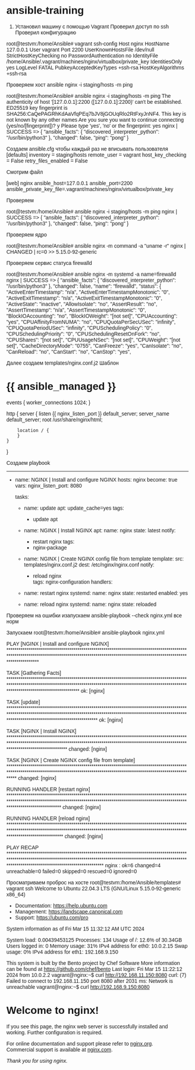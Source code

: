 # ansible-training
1. Установил машину с помощью Vagrant
Проверил доступ по ssh 
Проверил конфигурацию

root@testvm:/home/Ansible# vagrant ssh-config
Host nginx
  HostName 127.0.0.1
  User vagrant
  Port 2200
  UserKnownHostsFile /dev/null
  StrictHostKeyChecking no
  PasswordAuthentication no
  IdentityFile /home/Ansible/.vagrant/machines/nginx/virtualbox/private_key
  IdentitiesOnly yes
  LogLevel FATAL
  PubkeyAcceptedKeyTypes +ssh-rsa
  HostKeyAlgorithms +ssh-rsa

Проверяем хост 
ansible nginx -i staging/hosts -m ping

root@testvm:/home/Ansible# ansible nginx -i staging/hosts -m ping
The authenticity of host '[127.0.0.1]:2200 ([127.0.0.1]:2200)' can't be established.
ED25519 key fingerprint is SHA256:CaQePAGRhKdAaVfqPEq7bJV8jGOUqRlo2RtFxyJnNF4.
This key is not known by any other names
Are you sure you want to continue connecting (yes/no/[fingerprint])? y
Please type 'yes', 'no' or the fingerprint: yes
nginx | SUCCESS => {
    "ansible_facts": {
        "discovered_interpreter_python": "/usr/bin/python3"
    },
    "changed": false,
    "ping": "pong"
}

Создаем ansible.cfg чтобы каждый раз не вписывать пользователя
[defaults]
inventory = staging/hosts
remote_user = vagrant
host_key_checking = False
retry_files_enabled = False

Смотрим файл

[web]
nginx ansible_host=127.0.0.1 ansible_port=2200 ansible_private_key_file=.vagrant/machines/nginx/virtualbox/private_key

Проверяем

root@testvm:/home/Ansible# ansible nginx -i staging/hosts -m ping
nginx | SUCCESS => {
    "ansible_facts": {
        "discovered_interpreter_python": "/usr/bin/python3"
    },
    "changed": false,
    "ping": "pong"
}

Проверяем ядро

root@testvm:/home/Ansible# ansible nginx -m command -a "uname -r"
nginx | CHANGED | rc=0 >>
5.15.0-92-generic

Проверяем сервис статуса firewalld

root@testvm:/home/Ansible# ansible nginx -m systemd -a name=firewalld
nginx | SUCCESS => {
    "ansible_facts": {
        "discovered_interpreter_python": "/usr/bin/python3"
    },
    "changed": false,
    "name": "firewalld",
    "status": {
        "ActiveEnterTimestamp": "n/a",
        "ActiveEnterTimestampMonotonic": "0",
        "ActiveExitTimestamp": "n/a",
        "ActiveExitTimestampMonotonic": "0",
        "ActiveState": "inactive",
        "AllowIsolate": "no",
        "AssertResult": "no",
        "AssertTimestamp": "n/a",
        "AssertTimestampMonotonic": "0",
        "BlockIOAccounting": "no",
        "BlockIOWeight": "[not set]",
        "CPUAccounting": "yes",
        "CPUAffinityFromNUMA": "no",
        "CPUQuotaPerSecUSec": "infinity",
        "CPUQuotaPeriodUSec": "infinity",
        "CPUSchedulingPolicy": "0",
        "CPUSchedulingPriority": "0",
        "CPUSchedulingResetOnFork": "no",
        "CPUShares": "[not set]",
        "CPUUsageNSec": "[not set]",
        "CPUWeight": "[not set]",
        "CacheDirectoryMode": "0755",
        "CanFreeze": "yes",
        "CanIsolate": "no",
        "CanReload": "no",
        "CanStart": "no",
        "CanStop": "yes",

Далее создаем templates/nginx.conf.j2  Шаблон

# {{ ansible_managed }}
events {
    worker_connections 1024;
}

http {
    server {
        listen       {{ nginx_listen_port }} default_server;
        server_name  default_server;
        root         /usr/share/nginx/html;

        location / {
        }
    }
}

Создаем playbook

---
- name: NGINX | Install and configure NGINX
  hosts: nginx
  become: true
  vars:
    nginx_listen_port: 8080
  
  tasks:
    - name: update
      apt:
        update_cache=yes
      tags: 
        - update apt
          
    - name: NGINX | Install NGINX
      apt:
        name: nginx
        state: latest
      notify:
      - restart nginx
      tags:
      - nginx-package
    - name: NGINX | Create NGINX config file from template
      template:
        src: templates/nginx.conf.j2
        dest: /etc/nginx/nginx.conf
      notify:
        - reload nginx      
      tags: nginx-configuration
  handlers:
    - name: restart nginx
      systemd:
        name: nginx
        state: restarted
        enabled: yes
    - name: reload nginx
      systemd:
        name: nginx
        state: reloaded

Проверяем на ошибки изапускаем
ansible-playbook --check nginx.yml
все норм

Запускаем
root@testvm:/home/Ansible# ansible-playbook nginx.yml

PLAY [NGINX | Install and configure NGINX] **************************************************************************************************************************************************************************************************

TASK [Gathering Facts] **********************************************************************************************************************************************************************************************************************
ok: [nginx]

TASK [update] *******************************************************************************************************************************************************************************************************************************
ok: [nginx]

TASK [NGINX | Install NGINX] ****************************************************************************************************************************************************************************************************************
changed: [nginx]

TASK [NGINX | Create NGINX config file from template] ***************************************************************************************************************************************************************************************
changed: [nginx]

RUNNING HANDLER [restart nginx] *************************************************************************************************************************************************************************************************************
changed: [nginx]

RUNNING HANDLER [reload nginx] **************************************************************************************************************************************************************************************************************
changed: [nginx]

PLAY RECAP **********************************************************************************************************************************************************************************************************************************
nginx                      : ok=6    changed=4    unreachable=0    failed=0    skipped=0    rescued=0    ignored=0

Просматриваем проброс на хосте
root@testvm:/home/Ansible/templates# vagrant ssh
Welcome to Ubuntu 22.04.3 LTS (GNU/Linux 5.15.0-92-generic x86_64)

 * Documentation:  https://help.ubuntu.com
 * Management:     https://landscape.canonical.com
 * Support:        https://ubuntu.com/pro

  System information as of Fri Mar 15 11:32:12 AM UTC 2024

  System load:  0.00439453125      Processes:             134
  Usage of /:   12.6% of 30.34GB   Users logged in:       0
  Memory usage: 31%                IPv4 address for eth0: 10.0.2.15
  Swap usage:   0%                 IPv4 address for eth1: 192.168.9.150


This system is built by the Bento project by Chef Software
More information can be found at https://github.com/chef/bento
Last login: Fri Mar 15 11:22:12 2024 from 10.0.2.2
vagrant@nginx:~$ curl http://192.168.11.150:8080
curl: (7) Failed to connect to 192.168.11.150 port 8080 after 2031 ms: Network is unreachable
vagrant@nginx:~$ curl http://192.168.9.150:8080
<!DOCTYPE html>
<html>
<head>
<title>Welcome to nginx!</title>
<style>
    body {
        width: 35em;
        margin: 0 auto;
        font-family: Tahoma, Verdana, Arial, sans-serif;
    }
</style>
</head>
<body>
<h1>Welcome to nginx!</h1>
<p>If you see this page, the nginx web server is successfully installed and
working. Further configuration is required.</p>

<p>For online documentation and support please refer to
<a href="http://nginx.org/">nginx.org</a>.<br/>
Commercial support is available at
<a href="http://nginx.com/">nginx.com</a>.</p>

<p><em>Thank you for using nginx.</em></p>
</body>
</html>









